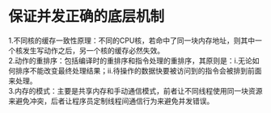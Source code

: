 # 保证并发正确的底层机制 #
1.不同核的缓存一致性原理：不同的CPU核，若命中了同一块内存地址，则其中一个核发生写动作之后，另一个核的缓存必然失效。  
2.动作的重排序：包括编译时的重排序和指令处理的重排序，其原则是：i.无论如何排序不能改变最终处理结果；ii.待操作的数据快要被访问到的指令会被排到前面来处理。  
3.内存的模式：主要是共享内存和手动通信模式，前者让不同线程使用同一块资源来避免冲突，后者让程序员定制线程间通信行为来避免并发错误。

